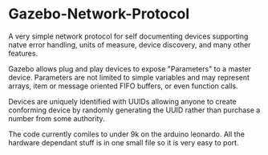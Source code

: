 Gazebo-Network-Protocol
=======================

A very simple network protocol for self documenting devices supporting natve error handling, 
units of measure, device discovery, and many other features.

Gazebo allows plug and play devices to expose "Parameters" to a master device.
Parameters are not limited to simple variables and may represent arrays, item or message oriented FIFO buffers, or 
even function calls.

Devices are uniquely identified with UUIDs allowing anyone to create conforming device by randomly generating the UUID
rather than purchase a number from some authority.

The code currently comiles to under 9k on the arduino leonardo. All the hardware dependant stuff is in one small file so
it is very easy to port.
